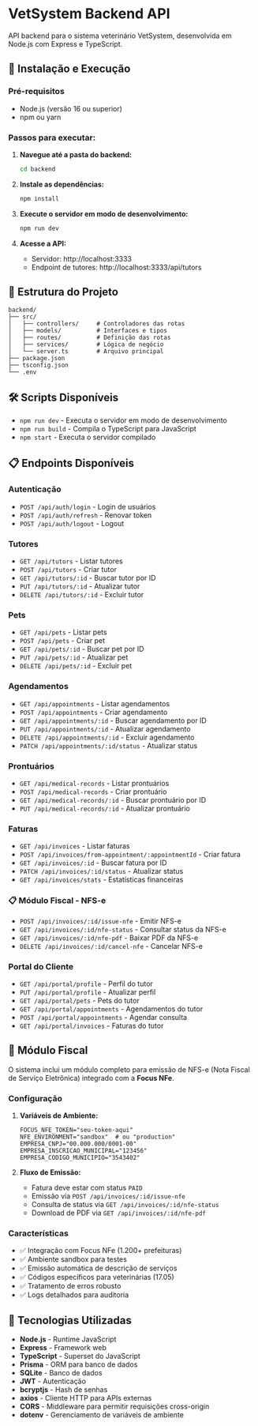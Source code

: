 # VetSystem Backend API

API backend para o sistema veterinário VetSystem, desenvolvida em Node.js com Express e TypeScript.

## 🚀 Instalação e Execução

### Pré-requisitos
- Node.js (versão 16 ou superior)
- npm ou yarn

### Passos para executar:

1. **Navegue até a pasta do backend:**
   ```bash
   cd backend
   ```

2. **Instale as dependências:**
   ```bash
   npm install
   ```

3. **Execute o servidor em modo de desenvolvimento:**
   ```bash
   npm run dev
   ```

4. **Acesse a API:**
   - Servidor: http://localhost:3333
   - Endpoint de tutores: http://localhost:3333/api/tutors

## 📁 Estrutura do Projeto

```
backend/
├── src/
│   ├── controllers/     # Controladores das rotas
│   ├── models/          # Interfaces e tipos
│   ├── routes/          # Definição das rotas
│   ├── services/        # Lógica de negócio
│   └── server.ts        # Arquivo principal
├── package.json
├── tsconfig.json
└── .env
```

## 🛠️ Scripts Disponíveis

- `npm run dev` - Executa o servidor em modo de desenvolvimento
- `npm run build` - Compila o TypeScript para JavaScript
- `npm start` - Executa o servidor compilado

## 📋 Endpoints Disponíveis

### Autenticação
- `POST /api/auth/login` - Login de usuários
- `POST /api/auth/refresh` - Renovar token
- `POST /api/auth/logout` - Logout

### Tutores
- `GET /api/tutors` - Listar tutores
- `POST /api/tutors` - Criar tutor
- `GET /api/tutors/:id` - Buscar tutor por ID
- `PUT /api/tutors/:id` - Atualizar tutor
- `DELETE /api/tutors/:id` - Excluir tutor

### Pets
- `GET /api/pets` - Listar pets
- `POST /api/pets` - Criar pet
- `GET /api/pets/:id` - Buscar pet por ID
- `PUT /api/pets/:id` - Atualizar pet
- `DELETE /api/pets/:id` - Excluir pet

### Agendamentos
- `GET /api/appointments` - Listar agendamentos
- `POST /api/appointments` - Criar agendamento
- `GET /api/appointments/:id` - Buscar agendamento por ID
- `PUT /api/appointments/:id` - Atualizar agendamento
- `DELETE /api/appointments/:id` - Excluir agendamento
- `PATCH /api/appointments/:id/status` - Atualizar status

### Prontuários
- `GET /api/medical-records` - Listar prontuários
- `POST /api/medical-records` - Criar prontuário
- `GET /api/medical-records/:id` - Buscar prontuário por ID
- `PUT /api/medical-records/:id` - Atualizar prontuário

### Faturas
- `GET /api/invoices` - Listar faturas
- `POST /api/invoices/from-appointment/:appointmentId` - Criar fatura
- `GET /api/invoices/:id` - Buscar fatura por ID
- `PATCH /api/invoices/:id/status` - Atualizar status
- `GET /api/invoices/stats` - Estatísticas financeiras

### 📋 Módulo Fiscal - NFS-e
- `POST /api/invoices/:id/issue-nfe` - Emitir NFS-e
- `GET /api/invoices/:id/nfe-status` - Consultar status da NFS-e
- `GET /api/invoices/:id/nfe-pdf` - Baixar PDF da NFS-e
- `DELETE /api/invoices/:id/cancel-nfe` - Cancelar NFS-e

### Portal do Cliente
- `GET /api/portal/profile` - Perfil do tutor
- `PUT /api/portal/profile` - Atualizar perfil
- `GET /api/portal/pets` - Pets do tutor
- `GET /api/portal/appointments` - Agendamentos do tutor
- `POST /api/portal/appointments` - Agendar consulta
- `GET /api/portal/invoices` - Faturas do tutor

## 🏥 Módulo Fiscal

O sistema inclui um módulo completo para emissão de NFS-e (Nota Fiscal de Serviço Eletrônica) integrado com a **Focus NFe**.

### Configuração

1. **Variáveis de Ambiente:**
   ```env
   FOCUS_NFE_TOKEN="seu-token-aqui"
   NFE_ENVIRONMENT="sandbox"  # ou "production"
   EMPRESA_CNPJ="00.000.000/0001-00"
   EMPRESA_INSCRICAO_MUNICIPAL="123456"
   EMPRESA_CODIGO_MUNICIPIO="3543402"
   ```

2. **Fluxo de Emissão:**
   - Fatura deve estar com status `PAID`
   - Emissão via `POST /api/invoices/:id/issue-nfe`
   - Consulta de status via `GET /api/invoices/:id/nfe-status`
   - Download de PDF via `GET /api/invoices/:id/nfe-pdf`

### Características
- ✅ Integração com Focus NFe (1.200+ prefeituras)
- ✅ Ambiente sandbox para testes
- ✅ Emissão automática de descrição de serviços
- ✅ Códigos específicos para veterinárias (17.05)
- ✅ Tratamento de erros robusto
- ✅ Logs detalhados para auditoria

## 🔧 Tecnologias Utilizadas

- **Node.js** - Runtime JavaScript
- **Express** - Framework web
- **TypeScript** - Superset do JavaScript
- **Prisma** - ORM para banco de dados
- **SQLite** - Banco de dados
- **JWT** - Autenticação
- **bcryptjs** - Hash de senhas
- **axios** - Cliente HTTP para APIs externas
- **CORS** - Middleware para permitir requisições cross-origin
- **dotenv** - Gerenciamento de variáveis de ambiente